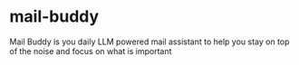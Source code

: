 # mail-buddy
Mail Buddy is you daily LLM powered mail assistant to help you stay on top of the noise and focus on what is important
